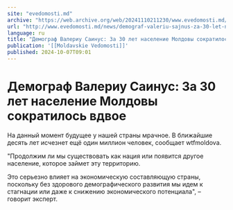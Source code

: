```yaml
---
site: "evedomosti.md"
archive: "https://web.archive.org/web/20241110211230/www.evedomosti.md/news/demograf-valeriu-sajnus-za-30-let-naselenie-moldovy-sokratil"
url: "http://www.evedomosti.md/news/demograf-valeriu-sajnus-za-30-let-naselenie-moldovy-sokratil"
language: ru
title: "Демограф Валериу Саинус: За 30 лет население Молдовы сократилось вдвое"
publication: '[[Moldavskie Vedomosti]]'
published: 2024-10-07T09:01
---
```


# Демограф Валериу Саинус: За 30 лет население Молдовы сократилось вдвое

На данный момент будущее у нашей страны мрачное. В ближайшие десять лет исчезнет ещё один миллион человек, сообщает wtfmoldova.

"Продолжим ли мы существовать как нация или появится другое население, которое займет эту территорию.

Это серьезно влияет на экономическую составляющую страны, поскольку без здорового демографического развития мы идем к стагнации или даже к снижению экономического потенциала", – говорит эксперт.